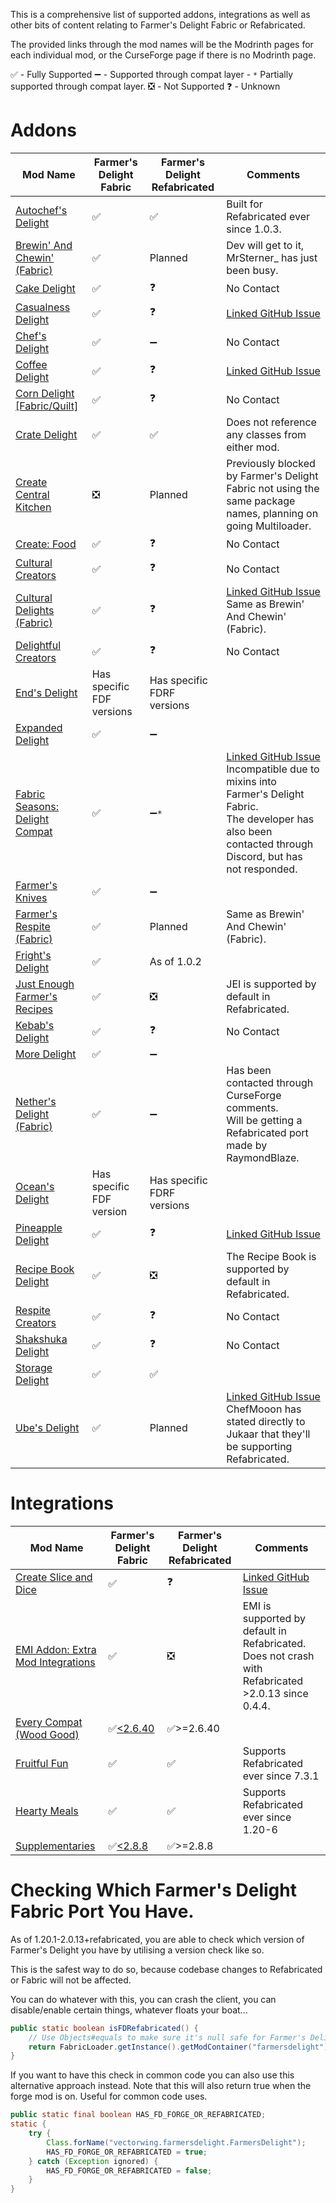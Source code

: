 This is a comprehensive list of supported addons, integrations as well as other bits of content relating to Farmer's Delight Fabric or Refabricated.

The provided links through the mod names will be the Modrinth pages for each individual mod, or the CurseForge page if there is no Modrinth page.

✅ - Fully Supported
➖ - Supported through compat layer
    - `*` Partially supported through compat layer.
❎ - Not Supported
❓ - Unknown

# Addons
|Mod Name|Farmer's Delight Fabric|Farmer's Delight Refabricated| Comments|
|---|---|---|---|
|[Autochef's Delight](https://modrinth.com/mod/autochefs-delight)|✅|✅|Built for Refabricated ever since 1.0.3.
|[Brewin' And Chewin' (Fabric)](https://modrinth.com/mod/brewin-and-chewin-fabric)|✅|Planned| Dev will get to it, MrSterner_ has just been busy.
|[Cake Delight](https://modrinth.com/mod/cakedelight)|✅|❓| No Contact
|[Casualness Delight](https://modrinth.com/mod/casualness-delight)|✅|❓| [Linked GitHub Issue](https://github.com/TsukimiRen/Casualness-Delight/issues/11)
|[Chef's Delight](https://modrinth.com/mod/chefs-delight)|✅|➖| No Contact
|[Coffee Delight](https://modrinth.com/mod/coffee-delight)|✅|❓| [Linked GitHub Issue](https://github.com/AmarokIce/CoffeeDelight/issues/11)
|[Corn Delight [Fabric/Quilt]](https://legacy.curseforge.com/minecraft/mc-mods/corn-delight-fabric)|✅|❓| No Contact
|[Crate Delight](https://modrinth.com/mod/crate-delight)|✅|✅|Does not reference any classes from either mod.
|[Create Central Kitchen](https://modrinth.com/mod/create-central-kitchen/)|❎|Planned| Previously blocked by Farmer's Delight Fabric not using the same package names, planning on going Multiloader.
|[Create: Food](https://modrinth.com/mod/create-food/)|✅|❓| No Contact
|[Cultural Creators](https://legacy.curseforge.com/minecraft/mc-mods/cultural-creators-fabric-create-and-cultural/)|✅|❓| No Contact
|[Cultural Delights (Fabric)](https://modrinth.com/mod/cultural-delights-fabric)|✅|❓|[Linked GitHub Issue](https://github.com/mrsterner/Cultural-Delights-Fabric/issues/21)</br>Same as Brewin' And Chewin' (Fabric).
[Delightful Creators](https://modrinth.com/mod/delightful-creators-fabric/)|✅|❓| No Contact
|[End's Delight](https://modrinth.com/mod/ends-delight/)|Has specific FDF versions|Has specific FDRF versions|
|[Expanded Delight](https://modrinth.com/mod/expanded-delight)|✅|➖|
|[Fabric Seasons: Delight Compat](https://modrinth.com/mod/fabric-seasons-delight-compat)|✅|➖`*`|[Linked GitHub Issue](https://github.com/lucaargolo/fabric-seasons-delight-compat/issues/4)<br/>Incompatible due to mixins into Farmer's Delight Fabric.<br/>The developer has also been contacted through Discord, but has not responded.|
|[Farmer's Knives](https://modrinth.com/mod/farmers-knives)|✅|➖|
|[Farmer's Respite (Fabric)](https://modrinth.com/mod/farmers-respite-fabric)|✅|Planned| Same as Brewin' And Chewin' (Fabric).
|[Fright's Delight](https://modrinth.com/mod/frights-delight/version/fabric-1.20.1-1.0.2)|✅|As of 1.0.2|
|[Just Enough Farmer's Recipes](https://legacy.curseforge.com/minecraft/mc-mods/farmers-delight-jei-plugin)|✅|❎| JEI is supported by default in Refabricated.
|[Kebab's Delight](https://legacy.curseforge.com/minecraft/mc-mods/kebabs-delight)|✅|❓| No Contact
|[More Delight](https://modrinth.com/mod/more-delight)|✅|➖|
|[Nether's Delight (Fabric)](https://legacy.curseforge.com/minecraft/mc-mods/nethers-delight-fabric/)|✅|➖|Has been contacted through CurseForge comments.</br>Will be getting a Refabricated port made by RaymondBlaze.
|[Ocean's Delight](https://modrinth.com/mod/oceans-delight)|Has specific FDF version|Has specific FDRF versions|
|[Pineapple Delight](https://modrinth.com/mod/pineapple-delight)|✅|❓|[Linked GitHub Issue](https://github.com/AmarokIce/PineappleDelight/issues/15)
|[Recipe Book Delight](https://modrinth.com/mod/recipe-book-delight)|✅|❎| The Recipe Book is supported by default in Refabricated.
|[Respite Creators](https://modrinth.com/mod/respite-creators-fabric)|✅|❓| No Contact
|[Shakshuka Delight](https://modrinth.com/mod/shakshuka-delight)|✅|❓| No Contact
|[Storage Delight](https://modrinth.com/mod/storage-delight)|✅|✅|
|[Ube's Delight](https://modrinth.com/mod/ubes-delight)|✅|Planned|[Linked GitHub Issue](https://github.com/ChefMooon/ubes-delight/issues/16)</br>ChefMooon has stated directly to Jukaar that they'll be supporting Refabricated.

# Integrations
|Mod Name|Farmer's Delight Fabric|Farmer's Delight Refabricated|Comments|
|---|---|---|---|
|[Create Slice and Dice](https://modrinth.com/mod/slice-and-dice)|✅|❓|[Linked GitHub Issue](https://github.com/PssbleTrngle/SliceAndDice/issues/140)
[EMI Addon: Extra Mod Integrations](https://modrinth.com/mod/extra-mod-integrations)|✅|❎| EMI is supported by default in Refabricated. Does not crash with Refabricated >2.0.13 since 0.4.4.
|[Every Compat (Wood Good)](https://modrinth.com/mod/every-compat/)|✅[<2.6.40](https://modrinth.com/mod/every-compat/version/1yhdaMcm)|✅>=2.6.40|
|[Fruitful Fun](https://modrinth.com/mod/fruitful-fun)|✅|✅|Supports Refabricated ever since 7.3.1
|[Hearty Meals](https://modrinth.com/mod/hearty-meals/)|✅|✅|Supports Refabricated ever since 1.20-6
|[Supplementaries](https://modrinth.com/mod/supplementaries/)|✅[<2.8.8](https://modrinth.com/mod/supplementaries/version/q0MRm1Nc)|✅>=2.8.8|

# Checking Which Farmer's Delight Fabric Port You Have.
As of 1.20.1-2.0.13+refabricated, you are able to check which version of Farmer's Delight you have by utilising a version check like so.

This is the safest way to do so, because codebase changes to Refabricated or Fabric will not be affected.

You can do whatever with this, you can crash the client, you can disable/enable certain things, whatever floats your boat...
```java
public static boolean isFDRefabricated() {
    // Use Objects#equals to make sure it's null safe for Farmer's Delight Fabric, which should not contain a +.
    return FabricLoader.getInstance().getModContainer("farmersdelight").map(container -> Objects.equals(container.getMetadata().getVersion().getFriendlyString().split("\\+")[1], "refabricated")).orElse(false);
}
```

If you want to have this check in common code you can also use this alternative approach instead. Note that this will also return true when the forge mod is on.
Useful for common code uses.
```java
public static final boolean HAS_FD_FORGE_OR_REFABRICATED;
static {
    try {
        Class.forName("vectorwing.farmersdelight.FarmersDelight");
        HAS_FD_FORGE_OR_REFABRICATED = true;
    } catch (Exception ignored) {
        HAS_FD_FORGE_OR_REFABRICATED = false;
    }
}
```

